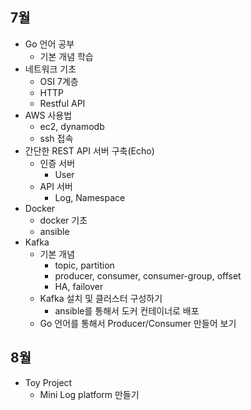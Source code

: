 ## 7월
- Go 언어 공부
  - 기본 개념 학습
- 네트워크 기초
   - OSI 7계층
   - HTTP
   - Restful API
- AWS 사용법
  - ec2, dynamodb
  - ssh 접속
- 간단한 REST API 서버 구축(Echo)
   - 인증 서버
      - User
   - API 서버
      - Log, Namespace
- Docker
  - docker 기초
  - ansible
- Kafka
  - 기본 개념
     - topic, partition
     - producer, consumer, consumer-group, offset
     - HA, failover
  - Kafka 설치 및 클러스터 구성하기
     - ansible를 통해서 도커 컨테이너로 배포
  - Go 언어를 통해서 Producer/Consumer 만들어 보기

## 8월
- Toy Project
  - Mini Log platform 만들기
 